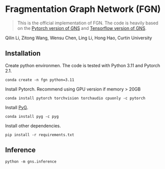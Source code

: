 # Fragmentation Graph Network (FGN)
> This is the official implementation of FGN. 
The code is heavily based on the [Pytorch version of GNS](https://github.com/geoelements/gns) and [Tensorflow version of GNS](https://github.com/deepmind/deepmind-research/tree/master/learning_to_simulate).

Qilin Li, Zitong Wang, Wensu Chen, Ling Li, Hong Hao, Curtin University

## Installation
Create python environmen. The code is tested with Python 3.11 and Pytorch 2.1.
```
conda create -n fgn python=3.11
```
Install Pytorch. Recommend using GPU version if memory > 20GB
```
conda install pytorch torchvision torchaudio cpuonly -c pytorch
```
Install [PyG](https://github.com/pyg-team/pytorch_geometric).
```
conda install pyg -c pyg
```
Install other dependencies.
```
pip install -r requirements.txt
```

## Inference
```
python -m gns.inference
```
